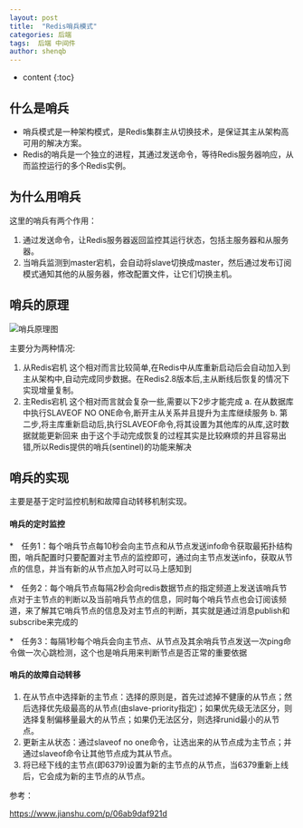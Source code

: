 ```yaml
---
layout: post
title:  "Redis哨兵模式"
categories: 后端
tags:  后端 中间件
author: shenqb
---
```


* content
{:toc}


## 什么是哨兵

* 哨兵模式是一种架构模式，是Redis集群主从切换技术，是保证其主从架构高可用的解决方案。
* Redis的哨兵是一个独立的进程，其通过发送命令，等待Redis服务器响应，从而监控运行的多个Redis实例。

## 为什么用哨兵

这里的哨兵有两个作用：
1. 通过发送命令，让Redis服务器返回监控其运行状态，包括主服务器和从服务器。
2. 当哨兵监测到master宕机，会自动将slave切换成master，然后通过发布订阅模式通知其他的从服务器，修改配置文件，让它们切换主机。

##  哨兵的原理
![哨兵原理图](https://upload-images.jianshu.io/upload_images/11320039-3f40b17c0412116c.png?imageMogr2/auto-orient/strip|imageView2/2/format/webp)

主要分为两种情况:
1. 从Redis宕机
这个相对而言比较简单,在Redis中从库重新启动后会自动加入到主从架构中,自动完成同步数据。在Redis2.8版本后,主从断线后恢复的情况下实现增量复制。
2. 主Redis宕机
这个相对而言就会复杂一些,需要以下2步才能完成
a. 在从数据库中执行SLAVEOF NO ONE命令,断开主从关系并且提升为主库继续服务
b. 第二步,将主库重新启动后,执行SLAVEOF命令,将其设置为其他库的从库,这时数据就能更新回来
由于这个手动完成恢复的过程其实是比较麻烦的并且容易出错,所以Redis提供的哨兵(sentinel)的功能来解决

##  哨兵的实现

主要是基于定时监控机制和故障自动转移机制实现。
#### 哨兵的定时监控
*　任务1：每个哨兵节点每10秒会向主节点和从节点发送info命令获取最拓扑结构图，哨兵配置时只要配置对主节点的监控即可，通过向主节点发送info，获取从节点的信息，并当有新的从节点加入时可以马上感知到

*　任务2：每个哨兵节点每隔2秒会向redis数据节点的指定频道上发送该哨兵节点对于主节点的判断以及当前哨兵节点的信息，同时每个哨兵节点也会订阅该频道，来了解其它哨兵节点的信息及对主节点的判断，其实就是通过消息publish和subscribe来完成的

*　任务3：每隔1秒每个哨兵会向主节点、从节点及其余哨兵节点发送一次ping命令做一次心跳检测，这个也是哨兵用来判断节点是否正常的重要依据

#### 哨兵的故障自动转移
1. 在从节点中选择新的主节点：选择的原则是，首先过滤掉不健康的从节点；然后选择优先级最高的从节点(由slave-priority指定)；如果优先级无法区分，则选择复制偏移量最大的从节点；如果仍无法区分，则选择runid最小的从节点。
2. 更新主从状态：通过slaveof no one命令，让选出来的从节点成为主节点；并通过slaveof命令让其他节点成为其从节点。
3. 将已经下线的主节点(即6379)设置为新的主节点的从节点，当6379重新上线后，它会成为新的主节点的从节点。



参考：

<https://www.jianshu.com/p/06ab9daf921d>
